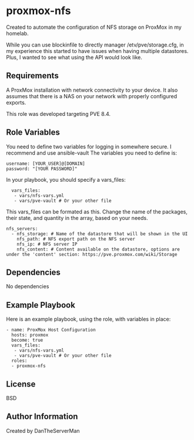proxmox-nfs
=========

Created to automate the configuration of NFS storage on ProxMox in my homelab.

While you can use blockinfile to directly manager /etv/pve/storage.cfg, in my experience this started to have issues when having multiple datastores. Plus, I wanted to see what using the API would look like.

Requirements
------------

A ProxMox installation with network connectivity to your device. It also assumes that there is a NAS on your network with properly configured exports.

This role was developed targeting PVE 8.4.

Role Variables
--------------
 
You need to define two variables for logging in somewhere secure. I recommend and use ansible-vault The variables you need to define is:
```
username: [YOUR_USER]@[DOMAIN]
password: "[YOUR PASSWORD]"
```
In your playbook, you should specify a vars_files:
```
  vars_files:  
   - vars/nfs-vars.yml
   - vars/pve-vault # Or your other file
```
This vars_files can be formated as this. Change the name of the packages, their state, and quantity in the array, based on your needs.
```
nfs_servers:
  - nfs_storage: # Name of the datastore that will be shown in the UI
    nfs_path: # NFS export path on the NFS server
    nfs_ip: # NFS server IP
    nfs_content: # Content available on the datastore, options are under the 'content' section: https://pve.proxmox.com/wiki/Storage
```
Dependencies
------------

No dependencies

Example Playbook
----------------

Here is an example playbook, using the role, with variables in place:
```
- name: ProxMox Host Configuration
  hosts: proxmox
  become: true
  vars_files:  
   - vars/nfs-vars.yml
   - vars/pve-vault # Or your other file
  roles:
  - proxmox-nfs
```
License
-------

BSD

Author Information
------------------

Created by DanTheServerMan